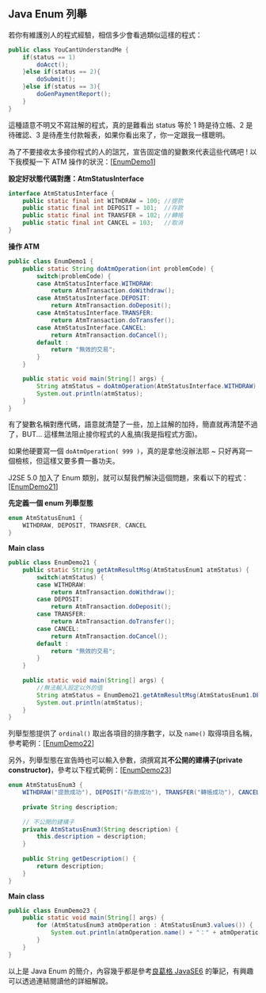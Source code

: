 ## Java Enum 列舉

若你有維護別人的程式經驗，相信多少會看過類似這樣的程式：
```java
public class YouCantUnderstandMe {
	if(status == 1)
		doAcct();
	}else if(status == 2){
		doSubmit();
	}else if(status == 3){
		doGenPaymentReport();
	}
}
```
這種語意不明又不寫註解的程式，真的是難看出 status 等於 1 時是待立帳、2 是待確認、3 是待產生付款報表，如果你看出來了，你一定跟我一樣聰明。

為了不要接收太多接你程式的人的詛咒，宣告固定值的變數來代表這些代碼吧 ! 以下我模擬一下 ATM 操作的狀況：[[EnumDemo1](http://tpcg.io/H4l6uL)]

**設定好狀態代碼對應：AtmStatusInterface**
```java
interface AtmStatusInterface {
	public static final int WITHDRAW = 100;	//提款
	public static final int DEPOSIT = 101;	//存款
	public static final int TRANSFER = 102;	//轉帳
	public static final int CANCEL = 103;	//取消
}
```

**操作 ATM**
```java
public class EnumDemo1 {	
	public static String doAtmOperation(int problemCode) {
		switch(problemCode) {
		case AtmStatusInterface.WITHDRAW:
			return AtmTransaction.doWithdraw();
		case AtmStatusInterface.DEPOSIT:
			return AtmTransaction.doDeposit();
		case AtmStatusInterface.TRANSFER:
			return AtmTransaction.doTransfer();
		case AtmStatusInterface.CANCEL:
			return AtmTransaction.doCancel();
		default :
			return "無效的交易";
		}
	}

	public static void main(String[] args) {
		String atmStatus = doAtmOperation(AtmStatusInterface.WITHDRAW);
		System.out.println(atmStatus);
	}
}
```

有了變數名稱對應代碼，語意就清楚了一些，加上註解的加持，簡直就再清楚不過了，BUT... 這樣無法阻止接你程式的人亂搞(我是指程式方面)。

如果他硬要寫一個 `doAtmOperation( 999 )`，真的是拿他沒辦法耶 ~ 只好再寫一個檢核，但這樣又要多費一番功夫。

J2SE 5.0 加入了 Enum 類別，就可以幫我們解決這個問題，來看以下的程式：[[EnumDemo21](http://tpcg.io/z0Npqr)]

**先定義一個 enum 列舉型態**
```java
enum AtmStatusEnum1 {
	WITHDRAW, DEPOSIT, TRANSFER, CANCEL
}
```

**Main class**
```java
public class EnumDemo21 {	
	public static String getAtmResultMsg(AtmStatusEnum1 atmStatus) {
		switch(atmStatus) {
		case WITHDRAW:
			return AtmTransaction.doWithdraw();
		case DEPOSIT:
			return AtmTransaction.doDeposit();
		case TRANSFER:
			return AtmTransaction.doTransfer();
		case CANCEL:
			return AtmTransaction.doCancel();
		default :
			return "無效的交易";
		}
	}
	
	public static void main(String[] args) {
		//無法輸入設定以外的值
		String atmStatus = EnumDemo21.getAtmResultMsg(AtmStatusEnum1.DEPOSIT);
		System.out.println(atmStatus);
	}	
}
```

列舉型態提供了 `ordinal()` 取出各項目的排序數字，以及 `name()` 取得項目名稱，參考範例：[[EnumDemo22](http://tpcg.io/Fydgp0)]

另外，列舉型態在宣告時也可以輸入參數，須撰寫其**不公開的建構子(private constructor)**，參考以下程式範例：[[EnumDemo23](http://tpcg.io/nqxGaT)]
```java
enum AtmStatusEnum3 {
	WITHDRAW("提款成功"), DEPOSIT("存款成功"), TRANSFER("轉帳成功"), CANCEL("取消成功");
	
	private String description;
	
	// 不公開的建構子
	private AtmStatusEnum3(String description) {
		this.description = description;
	}
	
	public String getDescription() {
		return description;
	}	
}
```

**Main class**
```java
public class EnumDemo23 {
	public static void main(String[] args) {
		for (AtmStatusEnum3 atmOperation : AtmStatusEnum3.values()) {
			System.out.println(atmOperation.name() + "：" + atmOperation.getDescription());
		}		
	}
}
```

以上是 Java Enum 的簡介，內容幾乎都是參考[良葛格 JavaSE6](https://github.com/JustinSDK/JavaSE6Tutorial/blob/master/docs/CH11.md) 的筆記，有興趣可以透過連結閱讀他的詳細解說。

